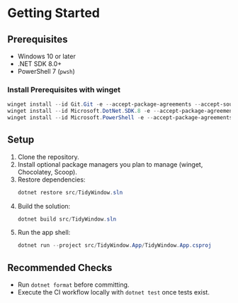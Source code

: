 # Getting Started

## Prerequisites

-   Windows 10 or later
-   .NET SDK 8.0+
-   PowerShell 7 (`pwsh`)

### Install Prerequisites with winget

```powershell
winget install --id Git.Git -e --accept-package-agreements --accept-source-agreements
winget install --id Microsoft.DotNet.SDK.8 -e --accept-package-agreements --accept-source-agreements
winget install --id Microsoft.PowerShell -e --accept-package-agreements --accept-source-agreements
```

## Setup

1. Clone the repository.
2. Install optional package managers you plan to manage (winget, Chocolatey, Scoop).
3. Restore dependencies:
    ```powershell
    dotnet restore src/TidyWindow.sln
    ```
4. Build the solution:
    ```powershell
    dotnet build src/TidyWindow.sln
    ```
5. Run the app shell:
    ```powershell
    dotnet run --project src/TidyWindow.App/TidyWindow.App.csproj
    ```

## Recommended Checks

-   Run `dotnet format` before committing.
-   Execute the CI workflow locally with `dotnet test` once tests exist.
